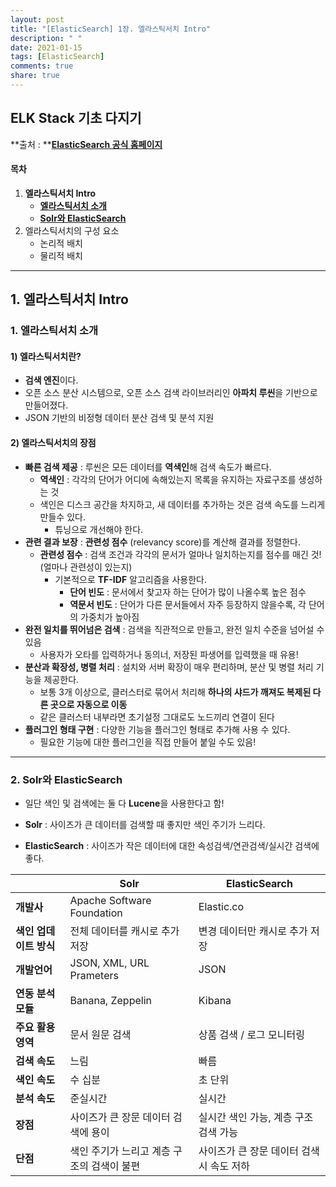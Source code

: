 ```yaml
---
layout: post
title: "[ElasticSearch] 1장. 엘라스틱서치 Intro"
description: " "
date: 2021-01-15
tags: [ElasticSearch]
comments: true
share: true
---
```


## ELK Stack 기초 다지기

 **출처 : **[**ElasticSearch 공식 홈페이지**](https://www.elastic.co/guide/index.html)

#### 목차

1. **엘라스틱서치 Intro**
   - [**엘라스틱서치 소개**](#-1-엘라스틱서치-소개)
   - [**Solr와 ElasticSearch**](#2-Solr와-ElasticSearch)
2. 엘라스틱서치의 구성 요소
   - 논리적 배치
   - 물리적 배치

------

## 1. 엘라스틱서치 Intro

### 1. 엘라스틱서치 소개

#### 1) 엘라스틱서치란?

- **검색 엔진**이다. 
- 오픈 소스 분산 시스템으로, 오픈 소스 검색 라이브러리인 **아파치 루씬**을 기반으로 만들어졌다.
- JSON 기반의 비정형 데이터 분산 검색 및 분석 지원



#### 2) 엘라스틱서치의 장점

- **빠른 검색 제공** : 루씬은 모든 데이터를 **역색인**해 검색 속도가 빠르다.
  - **역색인** : 각각의 단어가 어디에 속해있는지 목록을 유지하는 자료구조를 생성하는 것
  - 색인은 디스크 공간을 차지하고, 새 데이터를 추가하는 것은 검색 속도를 느리게 만들수 있다.
    - 튜닝으로 개선해야 한다.
- **관련 결과 보장** : **관련성 점수** (relevancy score)를 계산해 결과를 정렬한다.
  - **관련성 점수** : 검색 조건과 각각의 문서가 얼마나 일치하는지를 점수를 매긴 것! (얼마나 관련성이 있는지)
    - 기본적으로 **TF-IDF** 알고리즘을 사용한다.
      - **단어 빈도** : 문서에서 찾고자 하는 단어가 많이 나올수록 높은 점수
      - **역문서 빈도** : 단어가 다른 문서들에서 자주 등장하지 않을수록, 각 단어의 가중치가 높아짐
- **완전 일치를 뛰어넘은 검색** : 검색을 직관적으로 만들고, 완전 일치 수준을 넘어설 수 있음
  - 사용자가 오타를 입력하거나 동의너, 저장된 파생어를 입력했을 때 유용!
- **분산과 확장성, 병렬 처리** : 설치와 서버 확장이 매우 편리하며, 분산 및 병렬 처리 기능을 제공한다.
  - 보통 3개 이상으로, 클러스터로 묶어서 처리해 **하나의 샤드가 깨져도 복제된 다른 곳으로 자동으로 이동**
  - 같은 클러스터 내부라면 초기설정 그대로도 노드끼리 연결이 된다
- **플러그인 형태 구현** : 다양한 기능을 플러그인 형태로 추가해 사용 수 있다.
  - 필요한 기능에 대한 플러그인을 직접 만들어 붙일 수도 있음!



___

### 2. Solr와 ElasticSearch

- 일단 색인 및 검색에는 둘 다 **Lucene**을 사용한다고 함!

- **Solr** : 사이즈가 큰 데이터를 검색할 때 좋지만 색인 주기가 느리다.
- **ElasticSearch** : 사이즈가 작은 데이터에 대한 속성검색/연관검색/실시간 검색에 좋다.

|                        | Solr                                       | ElasticSearch                             |
| ---------------------- | ------------------------------------------ | ----------------------------------------- |
| **개발사**             | Apache Software Foundation                 | Elastic.co                                |
| **색인 업데이트 방식** | 전체 데이터를 캐시로 추가 저장             | 변경 데이터만 캐시로 추가 저장            |
| **개발언어**           | JSON, XML, URL Prameters                   | JSON                                      |
| **연동 분석 모듈**     | Banana, Zeppelin                           | Kibana                                    |
| **주요 활용 영역**     | 문서 원문 검색                             | 상품 검색 / 로그 모니터링                 |
| **검색 속도**          | 느림                                       | 빠름                                      |
| **색인 속도**          | 수 십분                                    | 초 단위                                   |
| **분석 속도**          | 준실시간                                   | 실시간                                    |
| **장점**               | 사이즈가 큰 장문 데이터 검색에 용이        | 실시간 색인 가능, 계층 구조 검색 가능     |
| **단점**               | 색인 주기가 느리고 계층 구조의 검색이 불편 | 사이즈가 큰 장문 데이터 검색 시 속도 저하 |

